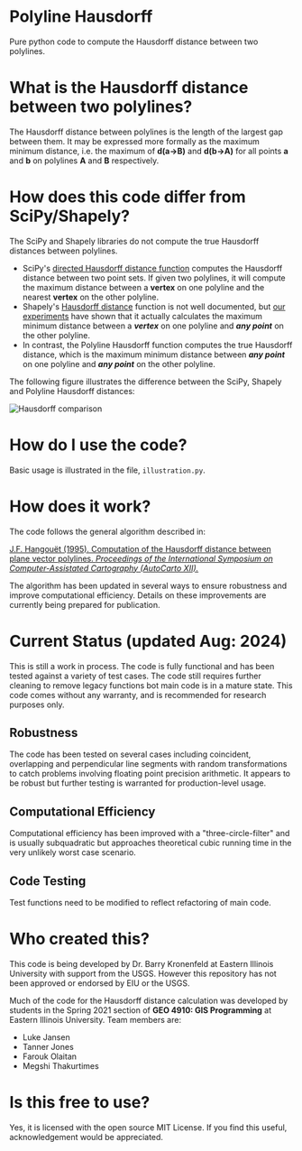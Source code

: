 # Polyline Hausdorff 
Pure python code to compute the Hausdorff distance between two polylines.

# What is the Hausdorff distance between two polylines?
The Hausdorff distance between polylines is the length of the largest gap between them. It may be expressed more formally as the maximum minimum distance, i.e. the maximum of **d(a&#8594;B)** and **d(b&#8594;A)** for all points **a** and **b** on polylines **A** and **B** respectively. 

# How does this code differ from SciPy/Shapely?
The SciPy and Shapely libraries do not compute the true Hausdorff distances between polylines.
* SciPy's [directed Hausdorff distance function](https://docs.scipy.org/doc/scipy/reference/generated/scipy.spatial.distance.directed_hausdorff.html) computes the Hausdorff distance between two point sets. If given two polylines, it will compute the maximum distance between a **vertex** on one polyline and the nearest **vertex** on the other polyline. 
* Shapely's [Hausdorff distance](https://shapely.readthedocs.io/en/stable/manual.html#general-attributes-and-methods) function is not well documented, but [our experiments](https://generalisation.icaci.org/downloads/abs2019/Abs2019_paper_8.pdf) have shown that it actually calculates the maximum minimum distance between a ***vertex*** on one polyline and ***any point*** on the other polyline.
* In contrast, the Polyline Hausdorff function computes the true Hausdorff distance, which is the maximum minimum distance between ***any point*** on one polyline and ***any point*** on the other polyline.

The following figure illustrates the difference between the SciPy, Shapely and Polyline Hausdorff distances:

![Hausdorff comparison](https://user-images.githubusercontent.com/13248690/121942432-15951b00-cd16-11eb-9d6c-ea787f154f66.png)

# How do I use the code?
Basic usage is illustrated in the file, `illustration.py`.

# How does it work? 
The code follows the general algorithm described in:

[J.F. Hangou&#0235;t (1995). Computation of the Hausdorff distance between plane vector polylines. *Proceedings of the International Symposium on Computer-Assistated Cartography (AutoCarto XII).*](https://cartogis.org/docs/proceedings/archive/auto-carto-12/pdf/computation-of-the-hausdorff-distance-between-plane.pdf)

The algorithm has been updated in several ways to ensure robustness and improve computational efficiency. Details on these improvements are currently being prepared for publication.

# Current Status (updated Aug: 2024)
This is still a work in process. The code is fully functional and has been tested against a variety of test cases. The code still requires further cleaning to remove legacy functions bot main code is in a mature state. This code comes without any warranty, and is recommended for research purposes only.

## Robustness
The code has been tested on several cases including coincident, overlapping and perpendicular line segments with random transformations to catch problems involving floating point precision arithmetic. It appears to be robust but further testing is warranted for production-level usage. 

## Computational Efficiency
Computational efficiency has been improved with a "three-circle-filter" and is usually subquadratic but approaches theoretical cubic running time in the very unlikely worst case scenario. 

## Code Testing
Test functions need to be modified to reflect refactoring of main code.

# Who created this?
This code is being developed by Dr. Barry Kronenfeld at Eastern Illinois University with support from the USGS. However this repository has not been approved or endorsed by EIU or the USGS. 

Much of the code for the Hausdorff distance calculation was developed by students in the Spring 2021 section of **GEO 4910: GIS Programming** at Eastern Illinois University. Team members are:

* Luke Jansen
* Tanner Jones
* Farouk Olaitan
* Megshi Thakurtimes

# Is this free to use?
Yes, it is licensed with the open source MIT License. If you find this useful, acknowledgement would be appreciated.
